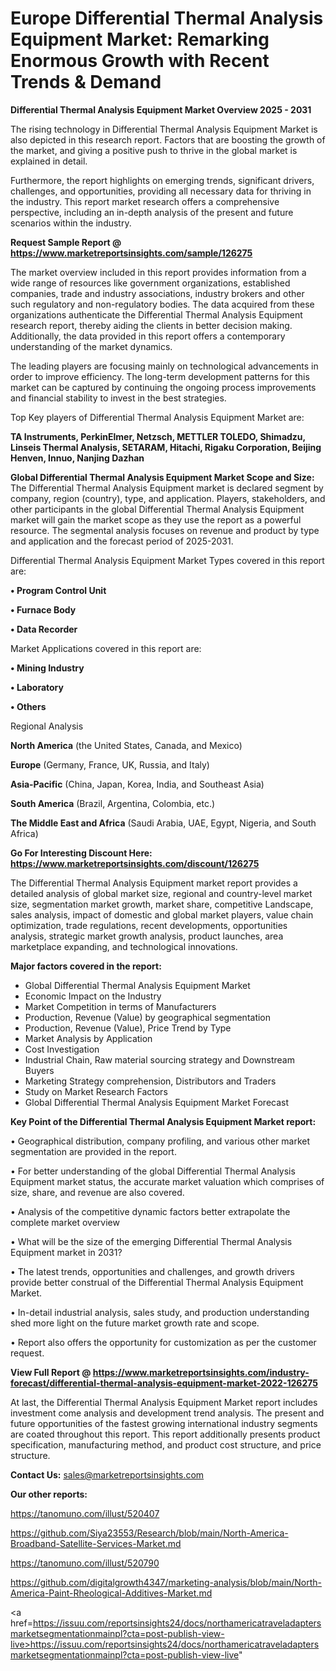 # Europe Differential Thermal Analysis Equipment Market: Remarking Enormous Growth with Recent Trends & Demand

<Strong> Differential Thermal Analysis Equipment Market Overview 2025 - 2031</strong>

The rising technology in Differential Thermal Analysis Equipment Market is also depicted in this research report. Factors that are boosting the growth of the market, and giving a positive push to thrive in the global market is explained in detail.

Furthermore, the report highlights on emerging trends, significant drivers, challenges, and opportunities, providing all necessary data for thriving in the industry. This report market research offers a comprehensive perspective, including an in-depth analysis of the present and future scenarios within the industry.

<strong>Request Sample Report @ <a href=https://www.marketreportsinsights.com/sample/126275>https://www.marketreportsinsights.com/sample/126275</a></strong>

The market overview included in this report provides information from a wide range of resources like government organizations, established companies, trade and industry associations, industry brokers and other such regulatory and non-regulatory bodies. The data acquired from these organizations authenticate the Differential Thermal Analysis Equipment research report, thereby aiding the clients in better decision making. Additionally, the data provided in this report offers a contemporary understanding of the market dynamics.

The leading players are focusing mainly on technological advancements in order to improve efficiency. The long-term development patterns for this market can be captured by continuing the ongoing process improvements and financial stability to invest in the best strategies.

Top Key players of Differential Thermal Analysis Equipment Market are:

<strong>TA Instruments, PerkinElmer, Netzsch, METTLER TOLEDO, Shimadzu, Linseis Thermal Analysis, SETARAM, Hitachi, Rigaku Corporation, Beijing Henven, Innuo, Nanjing Dazhan</strong>

<strong><b>Global Differential Thermal Analysis Equipment Market Scope and Size:</b></strong>
The Differential Thermal Analysis Equipment market is declared segment by company, region (country), type, and application. Players, stakeholders, and other participants in the global Differential Thermal Analysis Equipment market will gain the market scope as they use the report as a powerful resource. The segmental analysis focuses on revenue and product by type and application and the forecast period of 2025-2031.

Differential Thermal Analysis Equipment Market Types covered in this report are:

<strong>• Program Control Unit

• Furnace Body

• Data Recorder</strong>

Market Applications covered in this report are:

<strong>• Mining Industry

• Laboratory

• Others</strong> 

Regional Analysis

<strong>North America</strong> (the United States, Canada, and Mexico)

<strong>Europe</strong> (Germany, France, UK, Russia, and Italy)

<strong>Asia-Pacific</strong> (China, Japan, Korea, India, and Southeast Asia)

<strong>South America</strong> (Brazil, Argentina, Colombia, etc.)

<strong>The Middle East and Africa</strong> (Saudi Arabia, UAE, Egypt, Nigeria, and South Africa)

<strong>Go For Interesting Discount Here: <a href=https://www.marketreportsinsights.com/discount/126275>https://www.marketreportsinsights.com/discount/126275</a></strong>

The Differential Thermal Analysis Equipment market report provides a detailed analysis of global market size, regional and country-level market size, segmentation market growth, market share, competitive Landscape, sales analysis, impact of domestic and global market players, value chain optimization, trade regulations, recent developments, opportunities analysis, strategic market growth analysis, product launches, area marketplace expanding, and technological innovations.

<strong><b>Major factors covered in the report:</b></strong>
<ul>
  <li>Global Differential Thermal Analysis Equipment Market </li>
  <li>Economic Impact on the Industry</li>
  <li>Market Competition in terms of Manufacturers</li>
  <li>Production, Revenue (Value) by geographical segmentation</li>
  <li>Production, Revenue (Value), Price Trend by Type</li>
  <li>Market Analysis by Application</li>
  <li>Cost Investigation</li>
  <li>Industrial Chain, Raw material sourcing strategy and Downstream Buyers</li>
  <li>Marketing Strategy comprehension, Distributors and Traders</li>
  <li>Study on Market Research Factors</li>
  <li>Global Differential Thermal Analysis Equipment Market Forecast</li>
</ul>

<strong><b>Key Point of the Differential Thermal Analysis Equipment Market report:</b></strong>

• Geographical distribution, company profiling, and various other market segmentation are provided in the report.

• For better understanding of the global Differential Thermal Analysis Equipment market status, the accurate market valuation which comprises of size, share, and revenue are also covered.

• Analysis of the competitive dynamic factors better extrapolate the complete market overview

• What will be the size of the emerging Differential Thermal Analysis Equipment market in 2031?

• The latest trends, opportunities and challenges, and growth drivers provide better construal of the Differential Thermal Analysis Equipment Market.

• In-detail industrial analysis, sales study, and production understanding shed more light on the future market growth rate and scope.

• Report also offers the opportunity for customization as per the customer request.

<strong><b>View Full Report @ <a href=https://www.marketreportsinsights.com/industry-forecast/differential-thermal-analysis-equipment-market-2022-126275>https://www.marketreportsinsights.com/industry-forecast/differential-thermal-analysis-equipment-market-2022-126275</a></b></strong>


At last, the Differential Thermal Analysis Equipment Market report includes investment come analysis and development trend analysis. The present and future opportunities of the fastest growing international industry segments are coated throughout this report. This report additionally presents product specification, manufacturing method, and product cost structure, and price structure.

<strong>Contact Us:</strong>
sales@marketreportsinsights.com

<strong>Our other reports:</strong>

<a href=https://tanomuno.com/illust/520407>https://tanomuno.com/illust/520407</a>

<a href=https://github.com/Siya23553/Research/blob/main/North-America-Broadband-Satellite-Services-Market.md>https://github.com/Siya23553/Research/blob/main/North-America-Broadband-Satellite-Services-Market.md</a>

<a href=https://tanomuno.com/illust/520790>https://tanomuno.com/illust/520790</a>

<a href=https://github.com/digitalgrowth4347/marketing-analysis/blob/main/North-America-Paint-Rheological-Additives-Market.md>https://github.com/digitalgrowth4347/marketing-analysis/blob/main/North-America-Paint-Rheological-Additives-Market.md</a>

<a href=https://issuu.com/reportsinsights24/docs/northamericatraveladaptersmarketsegmentationmainpl?cta=post-publish-view-live>https://issuu.com/reportsinsights24/docs/northamericatraveladaptersmarketsegmentationmainpl?cta=post-publish-view-live</a>"
